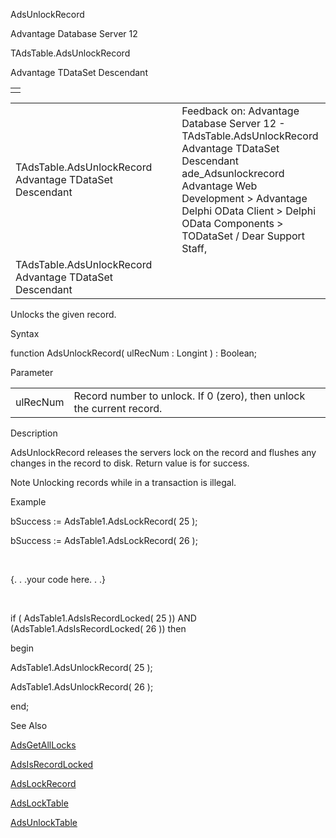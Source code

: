 AdsUnlockRecord




Advantage Database Server 12  

TAdsTable.AdsUnlockRecord

Advantage TDataSet Descendant

|  |
| --- |
|  |

|  |  |  |  |  |
| --- | --- | --- | --- | --- |
| TAdsTable.AdsUnlockRecord  Advantage TDataSet Descendant |  |  | Feedback on: Advantage Database Server 12 - TAdsTable.AdsUnlockRecord Advantage TDataSet Descendant ade\_Adsunlockrecord Advantage Web Development > Advantage Delphi OData Client > Delphi OData Components > TODataSet / Dear Support Staff, |  |
| TAdsTable.AdsUnlockRecord  Advantage TDataSet Descendant |  |  |  |  |

Unlocks the given record.

Syntax

function AdsUnlockRecord( ulRecNum : Longint ) : Boolean;

Parameter

|  |  |
| --- | --- |
| ulRecNum | Record number to unlock. If 0 (zero), then unlock the current record. |

Description

AdsUnlockRecord releases the servers lock on the record and flushes any changes in the record to disk. Return value is for success.

Note Unlocking records while in a transaction is illegal.

Example

bSuccess := AdsTable1.AdsLockRecord( 25 );

bSuccess := AdsTable1.AdsLockRecord( 26 );

 

{. . .your code here. . .}

 

if ( AdsTable1.AdsIsRecordLocked( 25 )) AND (AdsTable1.AdsIsRecordLocked( 26 )) then

begin

AdsTable1.AdsUnlockRecord( 25 );

AdsTable1.AdsUnlockRecord( 26 );

end;

See Also

[AdsGetAllLocks](ade_adsgetalllocks.htm)

[AdsIsRecordLocked](ade_adsisrecordlocked.htm)

[AdsLockRecord](ade_adslockrecord.htm)

[AdsLockTable](ade_adslocktable.htm)

[AdsUnlockTable](ade_adsunlocktable.htm)